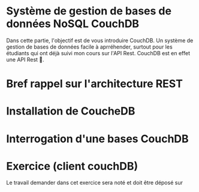 # Système de gestion de bases de données NoSQL CouchDB

Dans cette partie, l'objectif est de vous introduire CouchDB. Un système de gestion de bases de données facile à aprréhender, surtout pour les étudiants qui ont déjà suivi mon cours sur l'API Rest. CouchDB est en effet une API Rest 🙂.


# Bref rappel sur l'architecture REST

# Installation de CoucheDB


# Interrogation d'une bases CouchDB


# Exercice (client couchDB)
Le travail demander dans cet exercice sera noté et doit être déposé sur 

